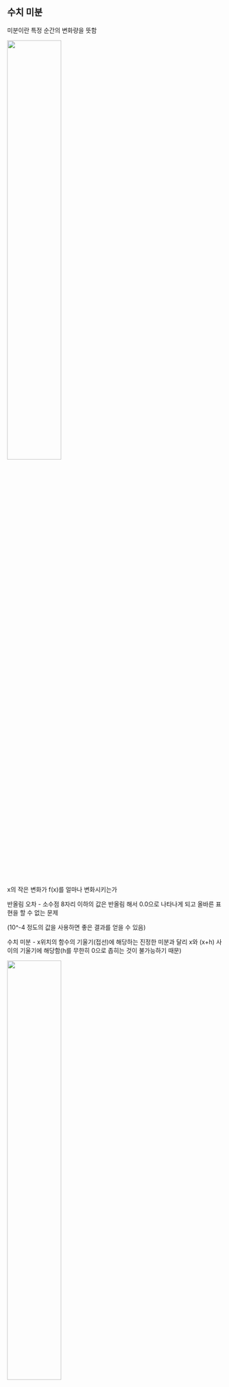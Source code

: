 ## 수치 미분

미분이란 특정 순간의 변화량을 뜻함

<img src="https://user-images.githubusercontent.com/58063806/88197042-e2b8e300-cc7c-11ea-942b-4b7129768705.JPG" width=50% />

x의 작은 변화가 f(x)를 얼마나 변화시키는가

반올림 오차 - 소수점 8자리 이하의 값은 반올림 해서 0.0으로 나타나게 되고 올바른 표현을 할 수 없는 문제

(10^-4 정도의 값을 사용하면 좋은 결과를 얻을 수 있음)

수치 미분 - x위치의 함수의 기울기(접선)에 해당하는 진정한 미분과 달리 x와 (x+h) 사이의 기울기에 해당함(h를 무한히 0으로 좁히는 것이 불가능하기 때문)

<img src="https://user-images.githubusercontent.com/58063806/88197044-e3517980-cc7c-11ea-98d1-899c1ec62866.JPG" width=50% />

**중심(중앙) 차분 - 이러한 오차를 줄이기 위해 (x + h)와 (x - h) 일 때의 함수 f의 차분을 계산하는 방법**

```python
# 아주 작은 차분으로 미분하는 것
def numerical_diff(f, x):
    h = 1e-4
    return (f(x + h) - f(x - h)) / (2 * h)
```

해석적 - 수식을 전개해서 미분하는 것**(오차를 포함하지 않는 진정한 미분 값을 구해줌)**

```python
import numpy as np
import matplotlib.pyplot as plt

def function_1(x):
    return 0.01*x**2 + 0.1*x

def numerical_diff(f, x):
    h = 1e-4
    return (f(x + h) - f(x - h)) / (2 * h)

x = np.arange(0.0, 20.0, 0.1)
y = function_1(x)
plt.xlabel("x")
plt.ylabel("y")
plt.plot(x, y, label="y = 0.01x^2 + 0.1x")
plt.legend()
plt.show()
print(numerical_diff(function_1, 5)) # 0.1999999999990898 출력
print(numerical_diff(function_1, 10)) # 0.2999999999986347 출력
```

<img src="https://user-images.githubusercontent.com/58063806/88197047-e3ea1000-cc7c-11ea-86e3-8aa2fb451d3e.JPG" width=50% />

위의 함수를 해석적으로 미분해서 진정한 미분의 값을 구하면 각각 0.2, 0.3이 나오는데 이는 수치 미분과 거의 차이가 없음

### 편미분

변수가 여럿인 함수에 대한 미분

```python
# f(x0, x1) = x0^2 + x1^2
# x0 = 3, x1 = 4 일 때
def function_tmp1(x0):
    return x0*x0 + 4.0**2.0

def function_tmp2(x1):
    return 3.0**2.0 + x1*x1

print(numerical_diff(function_tmp1, 3.0)) # 6.00000000000378 출력
print(numerical_diff(function_tmp2, 4.0)) # 7.999999999999119 출력
```

변수가 하나인 함수를 정의하고, 그 함수를 미분하는 형태로 구현

해석적으로 미분해서 나오는 진정한 미분의 값 6, 8과 거의 차이가 없음

## 기울기

모든 변수의 편미분을 벡터로 정리한 것

```python
def numerical_gradient(f, x):
    h = 1e-4
    grad = np.zeros_like(x) # x와 형상이 같고 원소가 모두 0인 배열 생성
    for idx in range(x.size):
        tmp_val = x[idx]
        x[idx] = tmp_val + h
        fxh1 = f(x)
        x[idx] = tmp_val - h
        fxh2 = f(x)
        grad[idx] = (fxh1 - fxh2) / (2 * h)
        x[idx] = tmp_val
    return grad
# 기울기
print(numerical_gradient(function_2, np.array([3.0, 4.0]))) # [6. 8.] 출력
print(numerical_gradient(function_2, np.array([0.0, 2.0]))) # [0. 4.] 출력
print(numerical_gradient(function_2, np.array([3.0, 0.0]))) # [6. 0.] 출력
```

<img src="https://user-images.githubusercontent.com/58063806/88197054-e3ea1000-cc7c-11ea-99bf-c82d9ca39a3f.JPG" width=50%/>

**기울기가 가리키는 쪽은 각 장소에서 함수의 출력을 가장 크게 줄이는 방향** 

### 경사법

신경망에서 학습시에 최적의(손실 함수가 최솟값이 될 때) 매개변수를 찾아야하는데 이때 기울기를 잘 이용해 함수의 최솟값을 찾는 것 (**현 위치에서 기울어진 방향으로 일정 거리만큼 이동하는 것을 반복해서 함수의 값을 점차 줄이는 것**)

**기울어진 방향으로 가면 함수의 값을 줄일 수 있음** 그로 인해 **최솟값이 되는 장소를 찾는 문제**에서는 **기울기 정보를 단서로 나아가 방향을 설정** 

경사 하강법 - 최솟값을 찾는 경우

경사 상승법 - 최댓값을 찾는 경우

함수가 **극솟값(한정된 범위에서 최솟값인 점), 안정점(어느 방향에서는 극댁값이고 다른 방향에서는 극솟값)이 되는 장소에서는 기울기가 0**이므로 경사법으로 **기울기가 0인 장소를 찾아도 그것이 반드시 최솟값이라고 할 수 없음** 

**복잡하고 찌그러진 모양의 함수라면 평평한 곳으로 파고들면서 고원(학습이 진행되지 않는 정체기)에 빠질 수 있음**

<img src="https://user-images.githubusercontent.com/58063806/88199972-7213c580-cc80-11ea-9117-0fa94e49f337.JPG" width=30%/>

η는 갱신하는 양을 나타내며 신경망 학습에서는 **학습률(한 번의 학습으로 얼마만큼 학습해야 할지, 매개변수 값을 얼마나 갱신하느냐를 정하는 것)**이라고 함

**학습률 값은 미리 특정 값으로 정해두어야하는데** 이 **값이 너무 크거나 작으면 좋은 장소를 찾아갈 수 없으므로** 값을 계속 변경하면서 **올바르게 학습하고 있는지를 확인해야함**

```python
# 경사 하강법 구현
def gradient_descent(f, init_x, lr=0.01, step_num=100):
    x = init_x
    for i in range(step_num):
        grad = numerical_gradient(f, x)
        x -= lr * grad
    return x
print(gradient_descent(function_2, init_x=np.array([-3.0, 4.0]), lr=0.1, step_num=100))
# [-6.11110793e-10  8.14814391e-10] 출력, 실제 최솟값 (0, 0)과 거의 동일
print(gradient_descent(function_2, init_x=np.array([-3.0, 4.0]), lr=10.0, step_num=100))
# 학습률이 너무 큰 경우, [-2.58983747e+13 -1.29524862e+12] 출력 (너무 큰 값)
print(gradient_descent(function_2, init_x=np.array([-3.0, 4.0]), lr=1e-10, step_num=100))
# 학습률이 너무 작은 경우, [-2.99999994  3.99999992] 출력 (거의 갱신 X)
```

f - 최적화하려는 함수

init_x - 초기값

lr(learning rate) - 학습률

step_num - 경사법에 따른 반복 횟수

위의 결과를 보면 적절한 학습률을 설정하는 것이 중요함을 알 수 있음

**하이퍼파라미터** - **가중치와 편향같은 신경망의 매개변수(훈련 데이터와 학습 알고리즘에 의해 자동으로 획득되는)**와는 성질이 다른 **학습률**과 같은 매개변수로 **사람이 직접 설정해야하는 매개변수**

### 신경망에서의 기울기

```python
import sys, os
sys.path.append("deep-learning-from-scratch")
import numpy as np
from common.functions import softmax, cross_entropy_error
from common.gradient import numerical_gradient

class simpleNet:
    def __init__(self):
        self.W = np.random.randn(2, 3) # 정규분포로 초기화

    def predict(self, x):
        return np.dot(x, self.W)

    def loss(self, x, t): # x는 입력 데이터, t는 정답 레이블
        z = self.predict(x)
        y = softmax(z)
        loss = cross_entropy_error(y, t)
        return loss

# def f(W):
#	return net.loss(x, t)
# 간단한 함수는 lambda를 이용하면 더 편리하게 구현  
f = lambda w: net.loss(x, t)

net = simpleNet()
print(net.W) # 가중치 매개변수
x = np.array([0.6, 0.9])
p = net.predict(x)
print(p) # 예측을 수행
print(np.argmax(p)) # 최댓값의 인덱스 
t = np.array([0, 0, 1])
print(net.loss(x, t)) # 손실 함수의 값
dW = numerical_gradient(f, net.W)
print(dW) # 각 원소에 대한 기울기
```

**실행결과**

<img src="https://user-images.githubusercontent.com/58063806/88205141-4ea04900-cc87-11ea-8df2-b41eec48a740.JPG" width=50% />